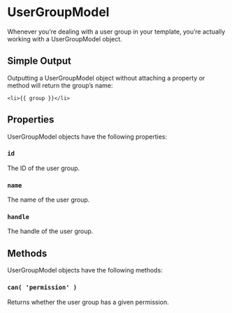 # UserGroupModel

Whenever you’re dealing with a user group in your template, you’re actually working with a UserGroupModel object.

## Simple Output

Outputting a UserGroupModel object without attaching a property or method will return the group’s name:

```twig
<li>{{ group }}</li>
```


## Properties

UserGroupModel objects have the following properties:

### `id`

The ID of the user group.

### `name`

The name of the user group.

### `handle`

The handle of the user group.


## Methods

UserGroupModel objects have the following methods:

### `can( 'permission' )`

Returns whether the user group has a given permission.